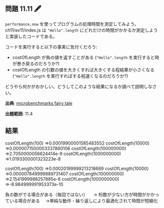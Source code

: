 ## 問題 11.11 🖋️

`performance.now` を使ってプログラムの処理時間を測定してみよう。
ch11/ex11/index.js は `"Hello".length` にどれだけの時間がかかるか測定しようと実装したコードである。

コードを実行すると以下の事実に気付くだろう:

- costOfLength が負の値を返すことがある (`"Hello".length` を実行すると時が巻き戻るのだろうか?)
- costOfLength の引数の値を大きくすれば大きくする程結果が小さくなる (`"Hello".length` を実行すればする程速くなるのだろうか?)

どうやら何かがおかしい。どうしてこのような結果になるか調べて説明しなさい。

**出典**: [microbenchmarks fairy tale](https://mrale.ph/blog/2012/12/15/microbenchmarks-fairy-tale.html)

**出題範囲**: 11.4

## 結果 ##
costOfLength(100)           =>0.00019900001585483552
costOfLength(10000)         =>0.0000071500003337860106
costOfLength(100000000)     =>2.7050000056624414e-9
costOfLength(1000000000)    =>1.0193300001323223e-8

costOfLength(100)           =>0.00020199999213218689
costOfLength(10000)         =>0.000007849999889731407
costOfLength(100000000)     =>2.1541999988257885e-8
costOfLength(1000000000)    =>-8.984999991953373e-10

負の数がでる場合がある（毎回ではない）
　→
桁数が少ない方が時間がかかっている場合がある
　→単純な動作・繰り返しにより最適化されて時間が短縮化